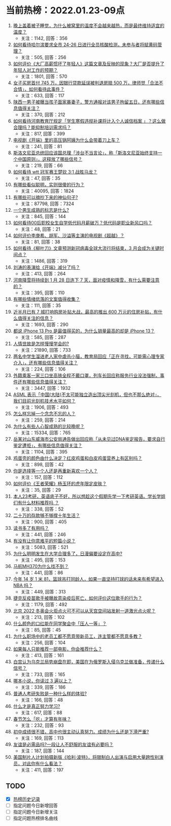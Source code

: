 # 当前热榜：2022.01.23-09点
1. [晚上盖着被子睡觉，为什么被窝里的温度不会越来越热，而是最终维持适宜的温度？](https://www.zhihu.com/question/512684957)
    * 关注：1142, 回答：356
2. [如何看待哈尔滨要求全市 24-26 日进行全员核酸检测，未参与者将赋黄码管理？](https://www.zhihu.com/question/512880637)
    * 关注：505, 回答：256
3. [如何评价《大厂高薪惯坏了年轻人》这篇文章及反映的现象？大厂是否提升了年轻人对工作的预期？](https://www.zhihu.com/question/512491583)
    * 关注：1801, 回答：570
4. [女子买房首付 745 万，因银行贷款延误被判退房赔 500 万，律师觉「合法不合情」，如何看待此事件？](https://www.zhihu.com/question/512643113)
    * 关注：633, 回答：117
5. [陕西一男子被曝当孩子面家暴妻子，警方通报对该男子拘留五日，还有哪些信息值得关注？](https://www.zhihu.com/question/512514949)
    * 关注：370, 回答：212
6. [如何看待河南教育厅规定「学生寒假违规补课将计入个人诚信档案 」？这么做合理吗？能抑制培训需求吗？](https://www.zhihu.com/question/512637257)
    * 关注：817, 回答：399
7. [电视剧《开端》里的高压锅阿姨为什么会带着刀上车？](https://www.zhihu.com/question/511623287)
    * 关注：241, 回答：81
8. [斯洛文尼亚总统回应该国总理「涉台不当言论」，称「斯洛文尼亚始终支持一个中国原则」，这释放了哪些信号？](https://www.zhihu.com/question/512771362)
    * 关注：219, 回答：66
9. [如何看待 wtt 冠军赛王楚钦 3:1 战胜马龙？](https://www.zhihu.com/question/512883318)
    * 关注：47, 回答：35
10. [有哪些看似聪明，实则很傻的行为？](https://www.zhihu.com/question/60864080)
    * 关注：40095, 回答：1824
11. [有哪些可以摘抄下来的神仙句子?](https://www.zhihu.com/question/349506586)
    * 关注：87798, 回答：7324
12. [一个男生成熟的标志是什么?](https://www.zhihu.com/question/407184786)
    * 关注：845, 回答：144
13. [如何看待00后职校女生自学低代码月薪破万？低代码是职业新风口吗？](https://www.zhihu.com/question/512701525)
    * 关注：48, 回答：21
14. [如何评价李庚希、胡军、沙溢等主演的电视剧《超越》？](https://www.zhihu.com/question/510308103)
    * 关注：81, 回答：38
15. [如何看待《柳叶刀》文章预测新冠病毒全球大流行将结束，3 月会成为关键时间点？](https://www.zhihu.com/question/512697160)
    * 关注：1486, 回答：319
16. [刘涛的表演给《开端》减分了吗？](https://www.zhihu.com/question/512634364)
    * 关注：413, 回答：264
17. [河南降雪将持续到 1 月 28 日连下 7 天，面对疫情和降雪，有什么需要注意的？](https://www.zhihu.com/question/512834941)
    * 关注：395, 回答：110
18. [有哪些情绪低落的文案值得收集？](https://www.zhihu.com/question/508678221)
    * 关注：111, 回答：35
19. [近半月已有 7 城打响购房补贴大战，最高的推出 600 万元的住房补贴，有什么值得关注的信息？](https://www.zhihu.com/question/511233783)
    * 关注：1693, 回答：290
20. [都说 iPhone 13 Pro 是最值得买的，为什么销量最高的却是 iPhone 13？](https://www.zhihu.com/question/511465735)
    * 关注：585, 回答：287
21. [人情世故是怎样慢慢学会的?](https://www.zhihu.com/question/433658322)
    * 关注：21890, 回答：733
22. [两名中学生溜进老人家中虐杀小猫，教育局回应「正在寻找，可能需心理专家介入」，还有哪些信息值得关注？](https://www.zhihu.com/question/512696246)
    * 关注：224, 回答：106
23. [外籍乘客一家三口坐高铁全程不戴口罩，列车长回应称服务行业没法强制，事件还有哪些信息值得关注？](https://www.zhihu.com/question/512759968)
    * 关注：3447, 回答：1932
24. [ASML 表示「中国(大陆)不太可能独立造出顶尖光刻机，但也不那么绝对」，我们目前光刻机技术水平如何？](https://www.zhihu.com/question/512653424)
    * 关注：1906, 回答：493
25. [怎么样忘掉一个念念不忘的人？](https://www.zhihu.com/question/509950836)
    * 关注：259, 回答：214
26. [为什么有些人心智成熟的比较晚呢？](https://www.zhihu.com/question/283077831)
    * 关注：15334, 回答：765
27. [岳某对山东威海市公安局通告做出回应称「从未见过DNA鉴定报告，要求自行鉴定遭拒」，有哪些信息值得关注？](https://www.zhihu.com/question/512721535)
    * 关注：1104, 回答：395
28. [鸡蛋壳的颜色由什么决定？红皮鸡蛋和白皮鸡蛋营养上有区别吗？](https://www.zhihu.com/question/20377638)
    * 关注：898, 回答：42
29. [你是选择等一个人还是再重新喜欢一个人？](https://www.zhihu.com/question/512567144)
    * 关注：157, 回答：112
30. [如何评价《王者荣耀》杨玉环的虎年限定皮肤？](https://www.zhihu.com/question/512748820)
    * 关注：35, 回答：29
31. [本人23考研，英语底子不好，所以想趁这个假期先学一下考研英语。学长学姐们有什么材料推荐吗 ？](https://www.zhihu.com/question/476797589)
    * 关注：338, 回答：52
32. [二十万的存款够不够撑十年生活？](https://www.zhihu.com/question/512251717)
    * 关注：900, 回答：405
33. [读书多了有用吗？](https://www.zhihu.com/question/511080347)
    * 关注：441, 回答：246
34. [有没有让你意难平的短篇小说？](https://www.zhihu.com/question/366562931)
    * 关注：5083, 回答：521
35. [为什么明明发生在大学合理多了，日漫偏要设定在高中?](https://www.zhihu.com/question/512418692)
    * 关注：495, 回答：153
36. [马航MH370为什么找不到？](https://www.zhihu.com/question/303436006)
    * 关注：441, 回答：86
37. [今年 14 岁 1 米 81，篮球吊打同龄人，如果一直坚持打球的话未来有希望进入 NBA 吗？](https://www.zhihu.com/question/512472909)
    * 关注：449, 回答：313
38. [捷克反疫苗歌手被曝故意染疫后死亡，如何评价这位歌手的行为？](https://www.zhihu.com/question/512481063)
    * 关注：1179, 回答：492
39. [北京 2022 冬奥会火炬点火可不可以从天宫空间站发射一道激光点火呢？](https://www.zhihu.com/question/511788903)
    * 关注：213, 回答：102
40. [什么颜色的口红能在同学聚会中「压人一等」？](https://www.zhihu.com/question/512028985)
    * 关注：85, 回答：45
41. [为什么职场中的老员工都不愿意带新员工，连主管都不愿意多教？](https://www.zhihu.com/question/502392548)
    * 关注：256, 回答：104
42. [如果每人只能推荐一部电影，你会推荐什么？](https://www.zhihu.com/question/506103396)
    * 关注：413, 回答：161
43. [白宫认为乌克兰局势崩盘在即，美国在为俄罗斯入侵乌克兰做准备，传递什么信号？](https://www.zhihu.com/question/512359878)
    * 关注：733, 回答：165
44. [哪本小说，你读过 3 遍以上？](https://www.zhihu.com/question/512019455)
    * 关注：339, 回答：186
45. [普通人考研失败是一种什么样的体验?](https://www.zhihu.com/question/512643790)
    * 关注：166, 回答：48
46. [什么才是真正努力学习?](https://www.zhihu.com/question/498916556)
    * 关注：617, 回答：88
47. [春节怎么「吃」才算有年味？](https://www.zhihu.com/question/511520336)
    * 关注：232, 回答：93
48. [初中成绩很不错，高中也很主动认真努力。成绩为什么还是下滑严重?](https://www.zhihu.com/question/512502033)
    * 关注：169, 回答：113
49. [友谊是必需品吗?一段让人不舒服的友谊有必要吗？](https://www.zhihu.com/question/512593813)
    * 关注：187, 回答：144
50. [美国制片人计划拍摄新版《哈利·波特》，将限制白人出演与启用大量跨性别演员，对此你有什么看法？](https://www.zhihu.com/question/511965099)
    * 关注：411, 回答：197
## TODO
* [x] [热榜历史记录](hot_history/AllHot.md)
* [ ] 指定问题今日新增回答
* [ ] 指定问题今日新增关注
* [ ] 指定问题热榜排名曲线
